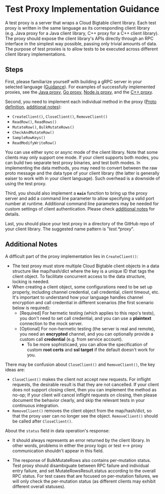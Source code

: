 # Test Proxy Implementation Guidance

A test proxy is a server that wraps a Cloud Bigtable client library.
Each test proxy is written in the same language as its corresponding client library
(e.g. Java proxy for a Java client library, C++ proxy for a C++ client library).
The proxy should expose the client library's APIs directly through
an RPC interface in the simplest way possible, passing only trivial amounts of data.
The purpose of test proxies is to allow tests to be executed across different client library implementations.

## Steps

First, please familiarize yourself with building a gRPC server in your selected
language ([Guidance](https://grpc.io/docs/languages/)). For examples of
successfully implemented proxies, see the
[Java proxy](https://github.com/googleapis/java-bigtable/tree/main/test-proxy),
[Go proxy](https://github.com/googleapis/google-cloud-go/tree/main/bigtable/internal/testproxy),
[Node.js proxy](https://github.com/googleapis/nodejs-bigtable/tree/main/testproxy),
and the
[C++ proxy](https://github.com/dbolduc/google-cloud-cpp/tree/cbt-test-proxy-dev-flattened/google/cloud/bigtable/cbt_test_proxy).

Second, you need to implement each individual method in the proxy
([Proto definition](https://github.com/googleapis/cndb-client-testing-protos/blob/main/google/bigtable/testproxy/test_proxy.proto),
[additional notes](#additional-notes)):

*   `CreateClient()`, `CloseClient()`, `RemoveClient()`
*   `ReadRow()`, `ReadRows()`
*   `MutateRow()`, `BulkMutateRows()`
*   `CheckAndMutateRow()`
*   `SampleRowKeys()`
*   `ReadModifyWriteRow()`

You can use either sync or async mode of the client library. Note that some
clients may only support one mode. If your client supports both modes, you can
build two separate test proxy binaries, and test both modes. In implementing the
data methods, you may need to convert between the raw proto message and the data
type of your client library (the latter is generally eaiser to work with in
your client language). Such overhead is a downside of using the test proxy.

Third, you should also implement a **`main`** function to bring up the proxy
server and add a command line parameter to allow specifying a valid port number
at runtime. Additional command line parameters may be needed for custom settings
of client authentication. Please check [additional notes](#additional-notes) for
details.

Last, you should place your test proxy in a directory of the GitHub repo of your
client library. The suggested name pattern is \"*test.\*proxy*\".

## Additional Notes

A difficult part of the proxy implementation lies in `CreateClient()`:

*   The test proxy must store multiple Cloud Bigtable client objects in a data
    structure like map/hash/dict where the key is a unique ID that tags the
    client object. To facilitate concurrent access to the data structure,
    locking is needed.
*   When creating a client object, some configurations need to be set up
    properly, including channel credential, call credential, client timeout,
    etc. It's important to understand how your language handles channel
    encryption and call credential in different scenarios (the first scenario
    below is required):
    *   [Required] For hermetic testing (which applies to this repo's tests),
        you don't need to set call credential, and you can use a **plaintext**
        connection to the mock server.
    *   [Optional] For non-hermetic testing (the server is real and remote), you
        need an **encrypted** channel, and you can optionally provide a custom
        call **credential** (e.g. from service account).
        *   To be more sophisticaed, you can allow the specification of custom
            **root certs** and **ssl target** if the default doesn't work for
            you.

There may be confusion about `CloseClient()` and `RemoveClient()`, the key ideas
are:

*   `CloseClient()` makes the client not accept new requests. For inflight
    requests, the desirable result is that they are not cancelled. If your
    client does not support closing client, then you can implement the method as
    no-op; If your client will cancel inflight requests on closing, then please
    document the behavior clearly, and skip the relevant tests in your
    continuous integration.
*   `RemoveClient()` removes the client object from the map/hash/dict, so that
    the proxy user can no longer see the object. `RemoveClient()` should be
    called after `CloseClient()`.

About the `status` field in data operation's response:

*   It should always represents an error returned by the client library. In other
    words, problems in either the proxy logic or test <--> proxy communication
    shouldn't appear in this field.

*   The response of BulkMutateRows also contains per-mutation status. Test proxy
    should disambiguate between RPC failure and individual entry failure, and
    set MutateRowsResult.status according to the overall RPC status. For test cases
    that are focused on per-mutation failures, we will only check the per-mutation
    status (as different clients may exhibit different overall statuses).
